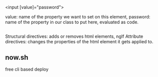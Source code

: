 <input [value]="password"></button>

value: name of the property we want to set on this element,
password: name of the property in our class to put here, evaluated as code.



##

Structural directives: adds or removes html elements, ngIf
Attribute directives: changes the properties of the html element it gets applied to.


## now.sh

free cli based deploy
